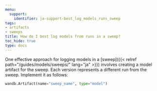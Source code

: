 ```yaml
---
menu:
  support:
    identifier: ja-support-best_log_models_runs_sweep
tags:
- artifacts
- sweeps
title: How do I best log models from runs in a sweep?
toc_hide: true
type: docs
---
```


One effective approach for logging models in a [sweep]({{< relref path="/guides/models/sweeps/" lang="ja" >}}) involves creating a model artifact for the sweep. Each version represents a different run from the sweep. Implement it as follows:

```python
wandb.Artifact(name="sweep_name", type="model")
```